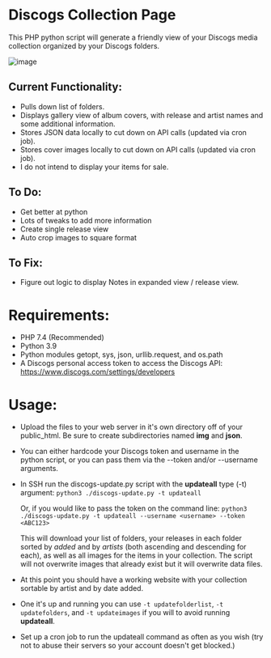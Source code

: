 # Discogs Collection Page

This PHP python script will generate a friendly view of your Discogs media collection organized by your Discogs folders.

 ![image](https://user-images.githubusercontent.com/2931834/195755371-078b95ce-2621-4110-928c-4754450845eb.png)
 
## Current Functionality:
* Pulls down list of folders.
* Displays gallery view of album covers, with release and artist names and some additional information.
* Stores JSON data locally to cut down on API calls (updated via cron job).
* Stores cover images locally to cut down on API calls (updated via cron job).
* I do not intend to display your items for sale.

## To Do: 
* Get better at python
* Lots of tweaks to add more information
* Create single release view
* Auto crop images to square format

## To Fix:
* Figure out logic to display Notes in expanded view / release view.


# Requirements:
* PHP 7.4 (Recommended)
* Python 3.9
* Python modules getopt, sys, json, urllib.request, and os.path
* A Discogs personal access token to access the Discogs API: https://www.discogs.com/settings/developers

# Usage:

* Upload the files to your web server in it's own directory off of your public_html. Be sure to create subdirectories named **img** and **json**.
* You can either hardcode your Discogs token and username in the python script, or you can pass them via the --token and/or --username arguments.
* In SSH run the discogs-update.py script with the **updateall** type (-t) argument: `python3 ./discogs-update.py -t updateall`

  Or, if you would like to pass the token on the command line: `python3 ./discogs-update.py -t updateall --username <username> --token <ABC123>`
  
  This will download your list of folders, your releases in each folder sorted by *added* and by *artists* (both ascending and descending for each), as well as all images for the items in your collection. The script will not overwrite images that already exist but it will overwrite data files.
  
* At this point you should have a working website with your collection sortable by artist and by date added.
* One it's up and running you can use `-t updatefolderlist`, `-t updatefolders`, and `-t updateimages` if you will to avoid running **updateall**.
* Set up a cron job to run the updateall command as often as you wish (try not to abuse their servers so your account doesn't get blocked.)

